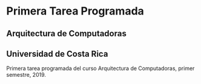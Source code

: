 # Primera Tarea Programada
## Arquitectura de Computadoras 
## Universidad de Costa Rica

Primera tarea programada del curso Arquitectura de Computadoras, primer semestre, 2019.
